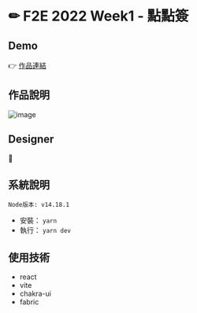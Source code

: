 # ✏ F2E 2022 Week1 - 點點簽

## Demo

👉 [作品連結](https://f2-e-2022.vercel.app/)

## 作品說明

![image](./readme/cover.png)

## Designer

👏 

## 系統說明

`Node版本: v14.18.1`

- 安裝： `yarn`
- 執行： `yarn dev`

## 使用技術

- react
- vite
- chakra-ui
- fabric
